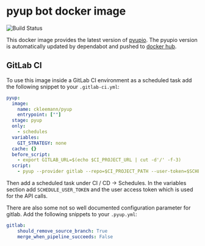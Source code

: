 # pyup bot docker image
![Build Status](https://github.com/ckleemann/docker-pyup/workflows/ci/badge.svg)

This docker image provides the latest version of [pyupio](https://pypi.org/project/pyupio/). The pyupio version is automatically updated by dependabot and pushed to [docker hub](https://hub.docker.com/r/ckleemann/pyup).

## GitLab CI
To use this image inside a GitLab CI environment as a scheduled task add the following snippet to your ```.gitlab-ci.yml```:

```yaml
pyup:
  image:
    name: ckleemann/pyup
    entrypoint: [""]
  stage: pyup
  only:
    - schedules
  variables:
    GIT_STRATEGY: none
  cache: {}
  before_script:
    - export GITLAB_URL=$(echo $CI_PROJECT_URL | cut -d'/' -f-3)
  script:
    - pyup --provider gitlab --repo=$CI_PROJECT_PATH --user-token=$SCHEDULE_USER_TOKEN@$GITLAB_URL --branch $CI_COMMIT_REF_NAME
```
Then add a scheduled task under CI / CD -> Schedules. In the variables section add ```SCHEDULE_USER_TOKEN``` and the user access token which is used for the API calls.

There are also some not so well documented configuration parameter for gitlab. Add the following snippets to your ```.pyup.yml```:
```yaml
gitlab:
    should_remove_source_branch: True
    merge_when_pipeline_succeeds: False
```
